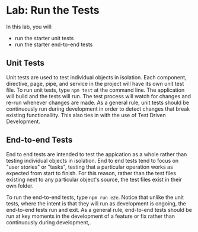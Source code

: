# Lab: Run the Tests

In this lab, you will:

* run the starter unit tests
* run the starter end-to-end tests

## Unit Tests

Unit tests are used to test individual objects in isolation. Each component, directive, page, pipe, and service in the project will have its own unit test file. To run unit tests, type `npm test` at the command line. The application will build and the tests will run. The test process will watch for changes and re-run whenever changes are made. As a general rule, unit tests should be continuously run during development in order to detect changes that break existing functionallity. This also ties in with the use of Test Driven Development.

## End-to-end Tests

End to end tests are intended to test the appication as a whole rather than testing individual objects in isolation. End to end tests tend to focus on "user stories" or "tasks", testing that a particular operation works as expected from start to finish. For this reason, rather than the test files existing next to any particular object's source, the test files exist in their own folder.

To run the end-to-end tests, type `npm run e2e`. Notice that unlike the unit tests, where the intent is that they will run as development is ongoing, the end-to-end tests run and exit. As a general rule, end-to-end tests should be run at key moments in the development of a feature or fix rather than continuously during development,.
